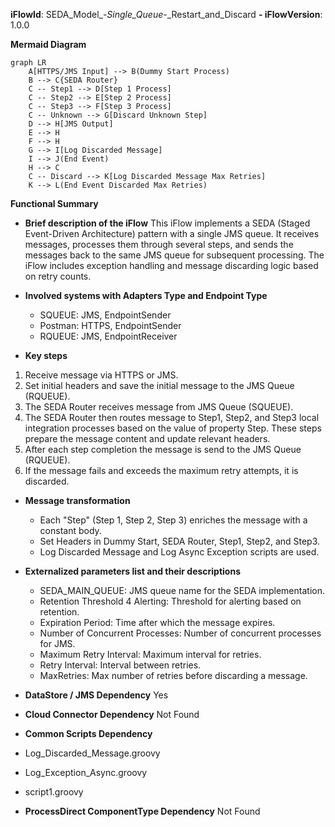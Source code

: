 **iFlowId**: SEDA_Model_-_Single_Queue_-_Restart_and_Discard **- iFlowVersion**: 1.0.0

**Mermaid Diagram**
```mermaid
graph LR
    A[HTTPS/JMS Input] --> B(Dummy Start Process)
    B --> C{SEDA Router}
    C -- Step1 --> D[Step 1 Process]
    C -- Step2 --> E[Step 2 Process]
    C -- Step3 --> F[Step 3 Process]
    C -- Unknown --> G[Discard Unknown Step]
    D --> H[JMS Output]
    E --> H
    F --> H
    G --> I[Log Discarded Message]
    I --> J(End Event)
    H --> C
    C -- Discard --> K[Log Discarded Message Max Retries]
    K --> L(End Event Discarded Max Retries)
```
**Functional Summary**
- **Brief description of the iFlow**
This iFlow implements a SEDA (Staged Event-Driven Architecture) pattern with a single JMS queue. It receives messages, processes them through several steps, and sends the messages back to the same JMS queue for subsequent processing. The iFlow includes exception handling and message discarding logic based on retry counts.

- **Involved systems with Adapters Type and Endpoint Type**
    - SQUEUE: JMS, EndpointSender
    - Postman: HTTPS, EndpointSender
    - RQUEUE: JMS, EndpointReceiver

- **Key steps**
1.  Receive message via HTTPS or JMS.
2.  Set initial headers and save the initial message to the JMS Queue (RQUEUE).
3.  The SEDA Router receives message from JMS Queue (SQUEUE).
4.  The SEDA Router then routes message to Step1, Step2, and Step3 local integration processes based on the value of property Step. These steps prepare the message content and update relevant headers.
5.  After each step completion the message is send to the JMS Queue (RQUEUE).
6.  If the message fails and exceeds the maximum retry attempts, it is discarded.

- **Message transformation**
    -  Each "Step" (Step 1, Step 2, Step 3) enriches the message with a constant body.
    -  Set Headers in Dummy Start, SEDA Router, Step1, Step2, and Step3.
    -  Log Discarded Message and Log Async Exception scripts are used.

- **Externalized parameters list and their descriptions**
    - SEDA_MAIN_QUEUE: JMS queue name for the SEDA implementation.
    - Retention Threshold 4 Alerting: Threshold for alerting based on retention.
    - Expiration Period: Time after which the message expires.
    - Number of Concurrent Processes: Number of concurrent processes for JMS.
    - Maximum Retry Interval: Maximum interval for retries.
    - Retry Interval: Interval between retries.
    - MaxRetries: Max number of retries before discarding a message.

- **DataStore / JMS Dependency**
Yes

- **Cloud Connector Dependency**
Not Found

- **Common Scripts Dependency**
- Log_Discarded_Message.groovy
- Log_Exception_Async.groovy
- script1.groovy

- **ProcessDirect ComponentType Dependency**
Not Found